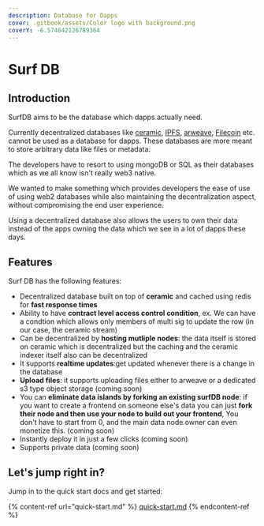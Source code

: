 ```yaml
---
description: Database for Dapps
cover: .gitbook/assets/Color logo with background.png
coverY: -6.574642126789364
---
```


# Surf DB

## Introduction

SurfDB aims to be the database which dapps actually need.

Currently decentralized databases like [ceramic](https://ceramic.network/), [IPFS](https://web3.storage/), [arweave](https://bundlr.network/), [Filecoin](https://filecoin.io/) etc. cannot be used as a database for dapps. These databases are more meant to store arbitrary data like files or metadata.

The developers have to resort to using mongoDB or SQL as their databases which as we all know isn't really web3 native.

We wanted to make something which provides developers the ease of use of using web2 databases while also maintaining the decentralization aspect, without compromising the end user experience.

Using a decentralized database also allows the users to own their data instead of the apps owning the data which we see in a lot of dapps these days.

## Features

Surf DB has the following features:

* Decentralized database built on top of **ceramic** and cached using redis for **fast response times**
* Ability to have **contract level access control condition**, ex. We can have a condtion which allows only members of multi sig to update the row (in our case, the ceramic stream)
* Can be decentralized by **hosting mutliple nodes**: the data itself is stored on ceramic which is decentralized but the caching and the ceramic indexer itself also can be decentralized
* It supports **realtime updates**:get updated whenever there is a change in the database
* **Upload files**: it supports uploading files either to arweave or a dedicated s3 type object storage (coming soon)
* You can **eliminate data islands by forking an existing surfDB node**: if you want to create a frontend on someone else's data you can just **fork their node and then use your node to build out your frontend**, You don't have to start from 0, and the main data node owner can even monetize this. (coming soon)
* Instantly deploy it in just a few clicks (coming soon)
* Supports private data (coming soon)

## Let's jump right in?

Jump in to the quick start docs and get started:

{% content-ref url="quick-start.md" %}
[quick-start.md](quick-start.md)
{% endcontent-ref %}
